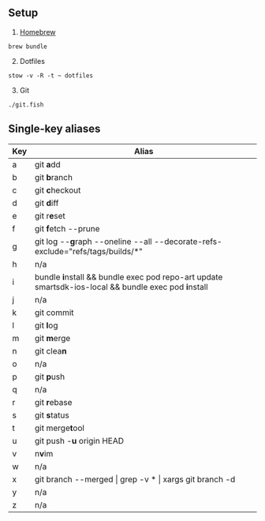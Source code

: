 ## Setup

1. [Homebrew](https://brew.sh/)

```
brew bundle
```

2. Dotfiles

```
stow -v -R -t ~ dotfiles
```

3. Git

```
./git.fish
```

## Single-key aliases

Key |   Alias
--  |   --
a   |   git **a**dd
b   |   git **b**ranch
c   |   git **c**heckout
d   |   git **d**iff
e   |   git r**e**set
f   |   git **f**etch --prune
g   |   git log --**g**raph --oneline --all --decorate-refs-exclude=\"refs/tags/builds/*\"
h   |   n/a
i   |   bundle **i**nstall && bundle exec pod repo-art update smartsdk-ios-local && bundle exec pod **i**nstall
j   |   n/a
k   |   git commit
l   |   git **l**og
m   |   git **m**erge
n   |   git clea**n**
o   |   n/a
p   |   git **p**ush
q   |   n/a
r   |   git **r**ebase
s   |   git **s**tatus
t   |   git merge**t**ool
u   |   git push -**u** origin HEAD
v   |   n**v**im
w   |   n/a
x   |   git branch --merged \| grep -v \* \| xargs git branch -d
y   |   n/a
z   |   n/a
